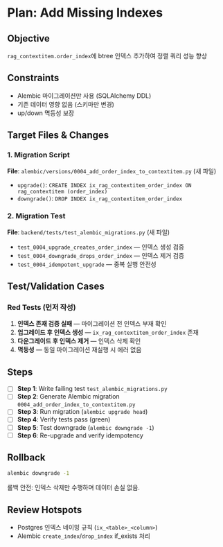 # Plan: Add Missing Indexes

## Objective
`rag_contextitem.order_index`에 btree 인덱스 추가하여 정렬 쿼리 성능 향상

## Constraints
- Alembic 마이그레이션만 사용 (SQLAlchemy DDL)
- 기존 데이터 영향 없음 (스키마만 변경)
- up/down 멱등성 보장

## Target Files & Changes

### 1. Migration Script
**File**: `alembic/versions/0004_add_order_index_to_contextitem.py` (새 파일)
- `upgrade()`: `CREATE INDEX ix_rag_contextitem_order_index ON rag_contextitem (order_index)`
- `downgrade()`: `DROP INDEX ix_rag_contextitem_order_index`

### 2. Migration Test
**File**: `backend/tests/test_alembic_migrations.py` (새 파일)
- `test_0004_upgrade_creates_order_index` — 인덱스 생성 검증
- `test_0004_downgrade_drops_order_index` — 인덱스 제거 검증
- `test_0004_idempotent_upgrade` — 중복 실행 안전성

## Test/Validation Cases

### Red Tests (먼저 작성)
1. **인덱스 존재 검증 실패** — 마이그레이션 전 인덱스 부재 확인
2. **업그레이드 후 인덱스 생성** — `ix_rag_contextitem_order_index` 존재
3. **다운그레이드 후 인덱스 제거** — 인덱스 삭제 확인
4. **멱등성** — 동일 마이그레이션 재실행 시 에러 없음

## Steps

- [ ] **Step 1**: Write failing test `test_alembic_migrations.py`
- [ ] **Step 2**: Generate Alembic migration `0004_add_order_index_to_contextitem.py`
- [ ] **Step 3**: Run migration (`alembic upgrade head`)
- [ ] **Step 4**: Verify tests pass (green)
- [ ] **Step 5**: Test downgrade (`alembic downgrade -1`)
- [ ] **Step 6**: Re-upgrade and verify idempotency

## Rollback
```bash
alembic downgrade -1
```
롤백 안전: 인덱스 삭제만 수행하며 데이터 손실 없음.

## Review Hotspots
- Postgres 인덱스 네이밍 규칙 (`ix_<table>_<column>`)
- Alembic `create_index`/`drop_index` if_exists 처리
